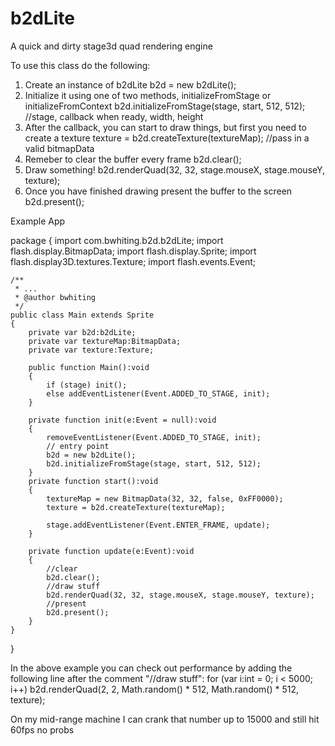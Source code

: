 b2dLite
=======

A quick and dirty stage3d quad rendering engine



To use this class do the following:
1. Create an instance of b2dLite
	b2d = new b2dLite();
2. Initialize it using one of two methods, initializeFromStage or initializeFromContext
	b2d.initializeFromStage(stage, start, 512, 512);		//stage, callback when ready, width, height
3. After the callback, you can start to draw things, but first you need to create a texture
	texture = b2d.createTexture(textureMap);		//pass in a valid bitmapData
4. Remeber to clear the buffer every frame
	b2d.clear();
5. Draw something!
	b2d.renderQuad(32, 32, stage.mouseX, stage.mouseY, texture);
6. Once you have finished drawing present the buffer to the screen
	b2d.present();
	
Example App

package 
{
	import com.bwhiting.b2d.b2dLite;
	import flash.display.BitmapData;
	import flash.display.Sprite;
	import flash.display3D.textures.Texture;
	import flash.events.Event;
	
	/**
	 * ...
	 * @author bwhiting
	 */
	public class Main extends Sprite 
	{
		private var b2d:b2dLite;
		private var textureMap:BitmapData;
		private var texture:Texture;
		
		public function Main():void 
		{
			if (stage) init();
			else addEventListener(Event.ADDED_TO_STAGE, init);
		}
		
		private function init(e:Event = null):void 
		{
			removeEventListener(Event.ADDED_TO_STAGE, init);
			// entry point			
			b2d = new b2dLite();
			b2d.initializeFromStage(stage, start, 512, 512);
		}
		private function start():void 
		{
			textureMap = new BitmapData(32, 32, false, 0xFF0000);
			texture = b2d.createTexture(textureMap);
			
			stage.addEventListener(Event.ENTER_FRAME, update);
		}
		
		private function update(e:Event):void 
		{
			//clear
			b2d.clear();
			//draw stuff
			b2d.renderQuad(32, 32, stage.mouseX, stage.mouseY, texture);
			//present
			b2d.present();
		}		
	}	
}

In the above example you can check out performance by adding the following line after the comment "//draw stuff":
for (var i:int = 0; i < 5000; i++)	b2d.renderQuad(2, 2, Math.random() * 512, Math.random() * 512, texture);

On my mid-range machine I can crank that number up to 15000 and still hit 60fps no probs
